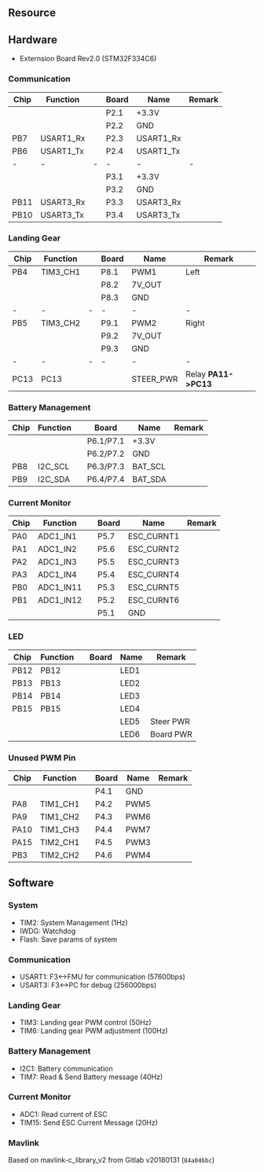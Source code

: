 ## Resource

## Hardware
- Externsion Board Rev2.0 (STM32F334C6)

### Communication

|Chip|Function  | |Board|Name       |Remark |
|-   |-         |-|-    |-          |-      |
|    |          | |P2.1 |+3.3V      |       |
|    |          | |P2.2 |GND        |       |
|PB7 |USART1_Rx | |P2.3 |USART1_Rx  |       |
|PB6 |USART1_Tx | |P2.4 |USART1_Tx  |       |
|-   |-         |-|-    |-          |-      |
|    |          | |P3.1 |+3.3V      |       |
|    |          | |P3.2 |GND        |       |
|PB11|USART3_Rx | |P3.3 |USART3_Rx  |       |
|PB10|USART3_Tx | |P3.4 |USART3_Tx  |       |

### Landing Gear

|Chip|Function  | |Board|Name       |Remark                 |
|-   |-         |-|-    |-          |-                      |
|PB4 |TIM3_CH1  | |P8.1 |PWM1       |Left                   |
|    |          | |P8.2 |7V_OUT     |                       |
|    |          | |P8.3 |GND        |                       |
|-   |-         |-|-    |-          |-                      |
|PB5 |TIM3_CH2  | |P9.1 |PWM2       |Right                  |
|    |          | |P9.2 |7V_OUT     |                       |
|    |          | |P9.3 |GND        |                       |
|-   |-         |-|-    |-          |-                      |
|PC13|PC13      | |     |STEER_PWR  |Relay **PA11->PC13**   |

### Battery Management

|Chip|Function  | |Board    |Name       |Remark |
|-   |-         |-|-        |-          |-      |
|    |          | |P6.1/P7.1|+3.3V      |       |
|    |          | |P6.2/P7.2|GND        |       |
|PB8 |I2C_SCL   | |P6.3/P7.3|BAT_SCL    |       |
|PB9 |I2C_SDA   | |P6.4/P7.4|BAT_SDA    |       |

### Current Monitor

|Chip|Function  | |Board|Name       |Remark |
|-   |-         |-|-    |-          |-      |
|PA0 |ADC1_IN1  | |P5.7 |ESC_CURNT1 |       |
|PA1 |ADC1_IN2  | |P5.6 |ESC_CURNT2 |       |
|PA2 |ADC1_IN3  | |P5.5 |ESC_CURNT3 |       |
|PA3 |ADC1_IN4  | |P5.4 |ESC_CURNT4 |       |
|PB0 |ADC1_IN11 | |P5.3 |ESC_CURNT5 |       |
|PB1 |ADC1_IN12 | |P5.2 |ESC_CURNT6 |       |
|    |          | |P5.1 |GND        |       |

### LED

|Chip|Function  | |Board|Name       |Remark     |
|-   |-         |-|-    |-          |-          |
|PB12|PB12      | |     |LED1       |           |
|PB13|PB13      | |     |LED2       |           |
|PB14|PB14      | |     |LED3       |           |
|PB15|PB15      | |     |LED4       |           |
|    |          | |     |LED5       |Steer PWR  |
|    |          | |     |LED6       |Board PWR  |

### Unused PWM Pin

|Chip|Function  | |Board|Name       |Remark |
|-   |-         |-|-    |-          |-      |
|    |          | |P4.1 |GND        |       |
|PA8 |TIM1_CH1  | |P4.2 |PWM5       |       |
|PA9 |TIM1_CH2  | |P4.3 |PWM6       |       |
|PA10|TIM1_CH3  | |P4.4 |PWM7       |       |
|PA15|TIM2_CH1  | |P4.5 |PWM3       |       |
|PB3 |TIM2_CH2  | |P4.6 |PWM4       |       |

## Software

### System
- TIM2: System Management (1Hz)
- IWDG: Watchdog
- Flash: Save params of system

### Communication
- USART1: F3<->FMU  for communication   (57600bps)
- USART3: F3<->PC   for debug           (256000bps)

### Landing Gear
- TIM3: Landing gear PWM control (50Hz)
- TIM6: Landing gear PWM adjustment (100Hz)

### Battery Management
- I2C1: Battery communication
- TIM7: Read & Send Battery message (40Hz)

### Current Monitor
- ADC1: Read current of ESC
- TIM15: Send ESC Current Message (20Hz)

### Mavlink
Based on mavlink-c_library_v2 from Gitlab v20180131 (`84a046bc`)